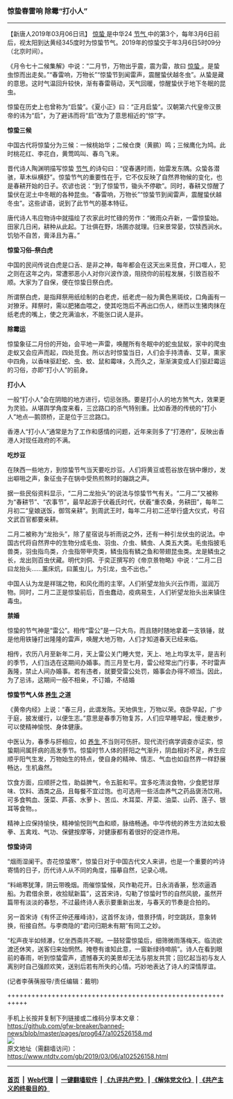 ### 惊蛰春雷响 除霉“打小人”
------------------------

<div class="post_content" itemprop="articleBody">
 <p>
  【新唐人2019年03月06日讯】
  <a href="https://www.ntdtv.com/gb/惊蛰.htm">
   惊蛰
  </a>
  是中华24
  <a href="https://www.ntdtv.com/gb/节气.htm">
   节气
  </a>
  中的第3个，每年3月6日前后，视太阳到达黄经345度时为惊蛰节气。2019年的惊蛰交于年3月6日5时09分（北京时间）。
 </p>
 <p>
  《月令七十二候集解》中说：“二月节，万物出乎震，震为雷，故曰
  <a href="https://www.ntdtv.com/gb/惊蛰.htm">
   惊蛰
  </a>
  。是蛰虫惊而出走矣。”“春雷响，万物长”“惊蛰节到闻雷声，震醒蛰伏越冬虫”。从蛰是藏的意思。这时气温回升较快，渐有春雷萌动，天气回暖，惊醒蛰伏于地下冬眠的昆虫。
 </p>
 <p>
  惊蛰在历史上也曾称为“启蛰”。《夏小正》曰：“正月启蛰”。汉朝第六代皇帝汉景帝的讳为“启”，为了避讳而将“启”改为了意思相近的“惊”字。
 </p>
 <p>
  <strong>
   惊蛰三候
  </strong>
 </p>
 <p>
  中国古代将惊蛰分为三候：一候桃始华；二候仓庚（黄鹂）鸣；三候鹰化为鸠。此时桃花红、李花白，黄莺鸣叫、春鸟飞来。
 </p>
 <p>
  晋代诗人陶渊明描写惊蛰
  <a href="https://www.ntdtv.com/gb/节气.htm">
   节气
  </a>
  的诗句曰：“促春遘时雨，始雷发东隅。众蛰各潜骇，草木纵横舒”。惊蛰节气的重要性在于，它不仅反映了自然界物候的变化，也是春耕开始的日子。农谚也说：“到了惊蛰节，锄头不停歇”。同时，春耕又惊醒了蛰伏在泥土中冬眠的各种昆虫。“春雷响，万物长”“惊蛰节到闻雷声，震醒蛰伏越冬虫”。这些谚语，说到了此节气的基本特征。
 </p>
 <p>
  唐代诗人韦应物诗中就描绘了农家此时忙碌的劳作：“微雨众卉新，一雷惊蛰始。田家几日闲，耕种从此起。丁壮俱在野，场圃亦就理。归来景常晏，饮犊西涧水。饥劬不自苦，膏泽且为喜。”
 </p>
 <p>
  <strong>
   惊蛰习俗–祭白虎
  </strong>
 </p>
 <p>
  中国的民间传说白虎是口舌、是非之神，每年都会在这天出来觅食，开口噬人，犯之则在这年之内，常遭邪恶小人对你兴波作浪，阻挠你的前程发展，引致百般不顺。大家为了自保，便在惊蛰日祭白虎。
 </p>
 <p>
  所谓祭白虎，是指拜祭用纸绘制的白老虎，纸老虎一般为黄色黑斑纹，口角画有一对獠牙。拜祭时，需以肥猪血喂之，使其吃饱后不再出口伤人，继而以生猪肉抹在纸老虎的嘴上，使之充满油水，不能张口说人是非。
 </p>
 <p>
  <strong>
   除霉运
  </strong>
 </p>
 <p>
  惊蛰象征二月份的开始，会平地一声雷，唤醒所有冬眠中的蛇虫鼠蚁，家中的爬虫走蚁又会应声而起，四处觅食。所以古时惊蛰当日，人们会手持清香、艾草，熏家中四角，以香味驱赶蛇、虫、蚊、鼠和霉味，久而久之，渐渐演变成人们驱赶霉运的习俗，亦即“打小人”的前身。
 </p>
 <p>
  <strong>
   打小人
  </strong>
 </p>
 <p>
  一般“打小人”会在阴暗的地方进行，切忌张扬。要是打小人的地方煞气大，效果更为灵验。从堪舆学角度来看，三岔路口的杀气特别重。比如香港的传统的“打小人”地点—鹅颈桥，正是位于三岔路口。
 </p>
 <p>
  香港人“打小人”通常是为了工作和感情的问题，近年来则多了“打港府”，反映出香港人对现任政府的不满。
 </p>
 <p>
  <strong>
   吃炒豆
  </strong>
 </p>
 <p>
  在陕西一些地方，到惊蛰节气当天要吃炒豆。人们将黄豆或苞谷放在锅中爆炒，发出噼啪之声，象征虫子在锅中受热煎熬时的蹦跳之声。
 </p>
 <p>
  据一些民俗资料显示，“二月二龙抬头”的说法与惊蛰节气有关。“二月二”又被称为“春耕节”、“农事节”，最早起源于伏羲氏时代，伏羲“重农桑，务耕田”，每年二月初二“皇娘送饭，御驾亲耕”。到周武王时，每年二月初二还举行盛大仪式，号召文武百官都要亲耕。
 </p>
 <p>
  二月二被称为“龙抬头”，除了星宿说与祈雨说之外，还有一种引龙伏虫的说法。中国古代将自然界中的生物分成毛虫、羽虫、介虫、鳞虫、人类五大类。毛虫指披毛兽类，羽虫指鸟类，介虫指带甲壳类，鳞虫指有鳞之鱼和带翅昆虫类。龙是鳞虫之长，龙出则百虫伏藏。明代刘侗、于奕正撰写的《帝京景物略》中说：“二月二日曰龙抬头……薰床炕，曰薰虫儿，为引龙，虫不出也。”
 </p>
 <p>
  中国人认为龙是祥瑞之物，和风化雨的主宰。人们祈望龙抬头兴云作雨，滋润万物。同时，二月二正是惊蛰前后，百虫蠢动，疫病易生，人们祈望龙抬头出来镇住毒虫。
 </p>
 <p>
  <strong>
   禁婚
  </strong>
 </p>
 <p>
  惊蛰的节气神是“雷公”。相传“雷公”是一只大鸟，而且随时随地拿着一支铁锤，就是他用铁锤打出隆隆的雷声，唤醒大地万物，人们才知道春天已经来临。
 </p>
 <p>
  相传，农历八月至新年二月，天上雷公关门睡大觉，天上、地上均享太平，是吉利的季节，人们当选在这期间办婚事。而三月至七月，雷公经常出门行事，不时雷声轰隆，禁止人间办婚事。若有违者，就要受雷公处罚，婚事会办得不顺当。因此，为了忌讳，这期间一般不相亲，不订婚，不结婚
 </p>
 <p>
  <strong>
   惊蛰节气人体
   <a href="https://www.ntdtv.com/gb/养生.htm">
    养生
   </a>
   之道
  </strong>
 </p>
 <p>
  《黄帝内经》上说：“春三月，此谓发陈。天地俱生，万物以荣。夜卧早起，广步于庭，披发缓行，以便生志。”意思是春季万物复苏，人们应早睡早起，慢走散步，可以使精神愉悦、身体健康。
 </p>
 <p>
  中医认为，春季与肝相应，如
  <a href="https://www.ntdtv.com/gb/养生.htm">
   养生
  </a>
  不当则可伤肝。现代流行病学调查亦证实，惊蛰期间属肝病的高发季节。惊蛰时节人体的肝阳之气渐升，阴血相对不足，养生应顺乎阳气生发，万物始生的特点，使自身的精神、情志、气血也如自然界一样舒展畅达，生机盎然。
 </p>
 <p>
  饮食方面，应顺肝之性，助益脾气，令五脏和平。宜多吃清淡食物，少食肥甘厚味、饮料、酒类之品，且每餐不宜过饱。也可选用一些活血养气之药品褒汤饮用。可多食鸭血、菠菜、芦荟、水萝卜、苦瓜、木耳菜、芹菜、油菜、山药、莲子、银耳等食物。。
 </p>
 <p>
  精神上应保持愉快，精神愉悦则气血和顺，脉络畅通。中华传统的养生方法如太极拳、五禽戏、气功、保健按摩等，对健康都有着很好的促进作用。
 </p>
 <p>
  <strong>
   惊蛰诗词
  </strong>
 </p>
 <p>
  “烟雨湿阑干。杏花惊蛰寒”，惊蛰日对于中国古代文人来讲，也是一个重要的吟诗寄情的日子，历代诗人从不同的角度，描摹自然，记录心境。
 </p>
 <p>
  “料峭寒犹薄，阴云带晚烟。雨催惊蛰候，风作勒花开。日永消香篆，愁浓逼酒船。为君借余景，收拾赋新篇”，这首宋诗，勾勒了惊蛰时节的自然风貌，虽然开篇带有淡淡的春愁，不过最终诗人表示要重新出发，与春天的节奏是合拍的。
 </p>
 <p>
  另一首宋诗《有怀正仲还雁峰诗》，这首怀友诗，借景抒情，时空跳跃，意象转换，衔接自然。与李商隐的“君问归期未有期”有同工之妙。
 </p>
 <p>
  “松声夜半如倾瀑，忆坐西斋共不眠。一鼓轻雷惊蛰后，细筛微雨落梅天。临流欲渡还休笑，送客归来始惘然。掩卷有谁知此意，一窗新绿待啼鹃”。诗人在看到眼前的春雨，听到惊蛰雷声，遗憾春天的美景却无法与朋友共赏；回忆起当初与友人离别时自己强颜欢笑，送别后若有所失的心情。巧妙地表达了诗人的深情厚谊。
 </p>
 <p>
  (记者李蒨蒨报导/责任编辑：戴明)
 </p>
 <div class="single_ad">
 </div>
</div>

+++++++++++++++++++++++++++++++++++++++++++++++++++++++++++<br/><br/>
手机上长按并复制下列链接或二维码分享本文章：<br/>
https://github.com/gfw-breaker/banned-news/blob/master/pages/prog647/a102526158.md <br/>
<a href='https://github.com/gfw-breaker/banned-news/blob/master/pages/prog647/a102526158.md'><img src='https://github.com/gfw-breaker/banned-news/blob/master/pages/prog647/a102526158.md.png'/></a> <br/>
原文地址（需翻墙访问）：https://www.ntdtv.com/gb/2019/03/06/a102526158.html


------------------------
#### [首页](https://github.com/gfw-breaker/banned-news/blob/master/README.md) &nbsp;|&nbsp; [Web代理](https://github.com/labour-camp/helloworld) &nbsp;|&nbsp; [一键翻墙软件](https://github.com/gfw-breaker/nogfw/blob/master/README.md) &nbsp;| [《九评共产党》](https://github.com/gfw-breaker/9ping.md/blob/master/README.md#九评之一评共产党是什么) | [《解体党文化》](https://github.com/gfw-breaker/jtdwh.md/blob/master/README.md) | [《共产主义的终极目的》](https://github.com/gfw-breaker/gczydzjmd.md/blob/master/README.md)

